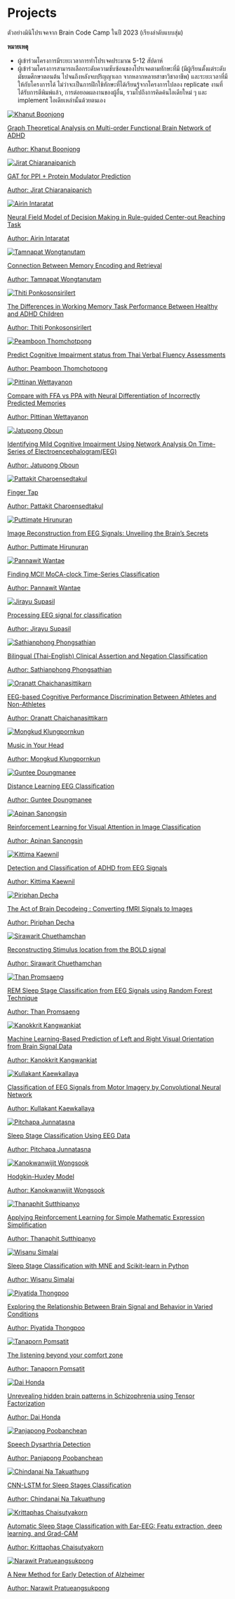 # Projects

ตัวอย่างมินิโปรเจคจาก Brain Code Camp ในปี 2023 (เรียงลำดับแบบสุ่ม)

**หมายเหตุ**

- ผู้เข้าร่วมโครงการมีระยะเวลาการทำโปรเจคประมาณ 5-12 สัปดาห์
- ผู้เข้าร่วมโครงการสามารถเลือกระดับความซับซ้อนของโปรเจคตามทักษะที่มี (มีผู้เรียนตั้งแต่ระดับมัธยมศึกษาตอนต้น ไปจนถึงหลังจบปริญญาเอก จากหลากหลายสาขาวิชาอาชีพ) และระยะเวลาที่มีให้กับโครงการได้ ไม่ว่าจะเป็นการฝึกใช้ทักษะที่ได้เรียนรู้จากโครงการไปลอง replicate งานที่ได้รับการตีพิมพ์แล้ว, การต่อยอดผลงานของผู้อื่น, รวมไปถึงการคิดค้นไอเดียใหม่ ๆ และ implement ไอเดียเหล่านั้นด้วยตนเอง

<div class="row row-cols-1 row-cols-md-2 gy-4">
    <div class="col">
        <div class="card project-image-container">
            <a href="https://medium.com/@vwgprvvtsf/graph-theoretical-analysis-on-multi-order-functional-brain-network-of-adhd-3a698c193f00" target="_blank">
                <img src="/img-projects/2023-projects/32KhanutB.jpeg" class="card-img-top" alt="Khanut Boonjong">
                <div class="card-body">
                    <p class="card-text">
                        Graph Theoretical Analysis on Multi-order Functional Brain Network of ADHD
                    </p>
                    <p class="card-text">
                        Author: Khanut Boonjong
                    </p>
                </div>
            </a>
        </div>
    </div>
    <div class="col">
        <div class="card project-image-container">
            <a href="https://medium.com/@spycoderyt/gat-for-ppi-protein-modulator-prediction-braincodecamp-2023-d9a48c1e7018" target="_blank">
                <img src="/img-projects/2023-projects/25JiratC.jpg" class="card-img-top" alt="Jirat Chiaranaipanich">
                <div class="card-body">
                    <p class="card-text">
                        GAT for PPI + Protein Modulator Prediction
                    </p>
                    <p class="card-text">
                        Author: Jirat Chiaranaipanich
                    </p>
                </div>
            </a>
        </div>
    </div>
    <div class="col">
        <div class="card project-image-container">
            <a href="https://medium.com/@gaemlmmpp/neural-field-model-of-decision-making-in-rule-guided-center-out-reaching-task-019ddb8901bc" target="_blank">
                <img src="/img-projects/2023-projects/26AirinI.jpeg" class="card-img-top" alt="Airin Intaratat">
                <div class="card-body">
                    <p class="card-text">
                    Neural Field Model of Decision Making in Rule-guided Center-out Reaching Task
                    </p>
                    <p class="card-text">
                        Author: Airin Intaratat
                    </p>
                </div>
            </a>
        </div>
    </div>
    <div class="col">
        <div class="card project-image-container">
            <a href="https://medium.com/@tamnapat/finding-the-connection-between-memory-encoding-and-retrieval-8603e5bcacff" target="_blank">
                <img src="/img-projects/2023-projects/3TamnapatW.png" class="card-img-top" alt="Tamnapat Wongtanutam">
                <div class="card-body">
                    <p class="card-text">
                        Connection Between Memory Encoding and Retrieval
                    </p>
                    <p class="card-text">
                        Author: Tamnapat Wongtanutam
                    </p>
                </div>
            </a>
        </div>
    </div>
    <div class="col">
        <div class="card project-image-container">
            <a href="https://medium.com/@ponkosonsirilert.t/do-adhd-people-have-difficulty-in-working-memory-101fec2c6588" target="_blank">
                <img src="/img-projects/2023-projects/20ThitiP.jpg" class="card-img-top" alt="Thiti Ponkosonsirilert">
                <div class="card-body">
                    <p class="card-text">
                        The Differences in Working Memory Task Performance Between Healthy and ADHD Children
                    </p>
                    <p class="card-text">
                        Author: Thiti Ponkosonsirilert
                    </p>
                </div>
            </a>
        </div>
    </div>
    <div class="col">
        <div class="card project-image-container">
            <a href="https://medium.com/@peamboonthomchotpong/predict-cognitive-impairment-status-from-thai-verbal-fluency-assessments-14c94b001dcb" target="_blank">
                <img src="/img-projects/2023-projects/1PeamboonT.png" class="card-img-top" alt="Peamboon Thomchotpong">
                <div class="card-body">
                    <p class="card-text">
                        Predict Cognitive Impairment status from Thai Verbal Fluency Assessments
                    </p>
                    <p class="card-text">
                        Author: Peamboon Thomchotpong
                    </p>
                </div>
            </a>
        </div>
    </div>
    <div class="col">
        <div class="card project-image-container">
            <a href="https://medium.com/@hoggyna/brain-code-camp-5276f7294fac" target="_blank">
                <img src="/img-projects/2023-projects/2PIttinanW.png" class="card-img-top" alt="Pittinan Wettayanon">
                <div class="card-body">
                    <p class="card-text">
                        Compare with FFA vs PPA with Neural Differentiation of Incorrectly Predicted Memories
                    </p>
                    <p class="card-text">
                        Author: Pittinan Wettayanon
                    </p>
                </div>
            </a>
        </div>
    </div>
    <div class="col">
        <div class="card project-image-container">
            <a href="https://medium.com/@jatupong.mark/introduction-to-network-analysis-on-time-series-of-brain-wave-data-eeg-043a0c3e49e2" target="_blank">
                <img src="/img-projects/2023-projects/19JatupongO.png" class="card-img-top" alt="Jatupong Oboun">
                <div class="card-body">
                    <p class="card-text">
                        Identifying Mild Cognitive Impairment Using Network Analysis On Time-Series of Electroencephalogram(EEG)
                    </p>
                    <p class="card-text">
                        Author: Jatupong Oboun
                    </p>
                </div>
            </a>
        </div>
    </div>
    <div class="col">
        <div class="card project-image-container">
            <a href="https://medium.com/@pattakitcharoensedtakul/finger-tap-be65c29a55f8" target="_blank">
                <img src="/img-projects/2023-projects/4PattakitC.jpg" class="card-img-top" alt="Pattakit Charoensedtakul">
                <div class="card-body">
                    <p class="card-text">
                        Finger Tap
                    </p>
                    <p class="card-text">
                        Author: Pattakit Charoensedtakul
                    </p>
                </div>
            </a>
        </div>
    </div>
    <div class="col">
        <div class="card project-image-container">
            <a href="https://medium.com/@gyed43/image-reconstruction-from-eeg-signals-unveiling-the-brains-secrets-7980aa8f86cf" target="_blank">
                <img src="/img-projects/2023-projects/5PuttimateH.png" class="card-img-top" alt="Puttimate Hirunuran">
                <div class="card-body">
                    <p class="card-text">
                        Image Reconstruction from EEG Signals: Unveiling the Brain’s Secrets
                    </p>
                    <p class="card-text">
                        Author: Puttimate Hirunuran
                    </p>
                </div>
            </a>
        </div>
    </div>
    <div class="col">
        <div class="card project-image-container">
            <a href="https://medium.com/@pannawit/finding-mci-moca-clock-time-series-classification-8cdbad54eea7" target="_blank">
                <img src="/img-projects/2023-projects/6PannawitW.png" class="card-img-top" alt="Pannawit Wantae">
                <div class="card-body">
                    <p class="card-text">
                        Finding MCI! MoCA-clock Time-Series Classification
                    </p>
                    <p class="card-text">
                        Author: Pannawit Wantae
                    </p>
                </div>
            </a>
        </div>
    </div>
    <div class="col">
        <div class="card project-image-container">
            <a href="https://medium.com/@charliehii/processing-eeg-signal-for-classification-brain-code-camp-2023-27ce549c833a" target="_blank">
                <img src="/img-projects/2023-projects/7JirayuS.jpeg" class="card-img-top" alt="Jirayu Supasil">
                <div class="card-body">
                    <p class="card-text">
                        Processing EEG signal for classification
                    </p>
                    <p class="card-text">
                        Author: Jirayu Supasil
                    </p>
                </div>
            </a>
        </div>
    </div>
    <div class="col">
        <div class="card project-image-container">
            <a href="https://medium.com/@jo.s2p2/bilingual-thai-english-clinical-assertion-and-negation-classification-a3aea58c3e05" target="_blank">
                <img src="/img-projects/2023-projects/8SathianphongP.png" class="card-img-top" alt="Sathianphong Phongsathian">
                <div class="card-body">
                    <p class="card-text">
                        Bilingual (Thai-English) Clinical Assertion and Negation Classification
                    </p>
                    <p class="card-text">
                        Author: Sathianphong Phongsathian
                    </p>
                </div>
            </a>
        </div>
    </div>
    <div class="col">
        <div class="card project-image-container">
            <a href="https://medium.com/@oranatt.cha/eeg-based-cognitive-performance-discrimination-between-athletes-and-non-athletes-b70e782f6b20" target="_blank">
                <img src="/img-projects/2023-projects/9OranattC.png" class="card-img-top" alt="Oranatt Chaichanasittikarn">
                <div class="card-body">
                    <p class="card-text">
                        EEG-based Cognitive Performance Discrimination Between Athletes and Non-Athletes
                    </p>
                    <p class="card-text">
                        Author: Oranatt Chaichanasittikarn
                    </p>
                </div>
            </a>
        </div>
    </div>
    <div class="col">
        <div class="card project-image-container">
            <a href="https://medium.com/@paul.mongkud/music-in-your-head-my-first-step-towards-neuroscience-703ca32c28b8" target="_blank">
                <img src="/img-projects/2023-projects/10MongkudK.jpg" class="card-img-top" alt="Mongkud Klungpornkun">
                <div class="card-body">
                    <p class="card-text">
                        Music in Your Head
                    </p>
                    <p class="card-text">
                        Author: Mongkud Klungpornkun
                    </p>
                </div>
            </a>
        </div>
    </div>
    <div class="col">
        <div class="card project-image-container">
            <a href="https://medium.com/@guntee12123/มาทำนายการเรียนออนไลน์จากคลื่นสมอง-eeg-กันเถอะ-distance-learning-eeg-classification-26231783474b" target="_blank">
                <img src="/img-projects/2023-projects/11GunteeD.jpg" class="card-img-top" alt="Guntee Doungmanee">
                <div class="card-body">
                    <p class="card-text">
                        Distance Learning EEG Classification
                    </p>
                    <p class="card-text">
                        Author: Guntee Doungmanee
                    </p>
                </div>
            </a>
        </div>
    </div>
    <div class="col">
        <div class="card project-image-container">
            <a href="https://medium.com/@sap.joke/การทำ-image-classification-ด้วยวิธีการ-reinforcement-learning-โดยพยายามเลียนแบบการมองเห็นของคน-66b53e0e56d3" target="_blank">
                <img src="/img-projects/2023-projects/12ApinanS.png" class="card-img-top" alt="Apinan Sanongsin">
                <div class="card-body">
                    <p class="card-text">
                        Reinforcement Learning for Visual Attention in Image Classification
                    </p>
                    <p class="card-text">
                        Author: Apinan Sanongsin
                    </p>
                </div>
            </a>
        </div>
    </div>
    <div class="col">
        <div class="card project-image-container">
            <a href="https://medium.com/@penepy/detection-and-classification-of-adhd-from-eeg-signals-แยกแยะผู้ป่วยสมาธิสั้นด้วยสัญญาณ-eeg-a86975bb44b5" target="_blank">
                <img src="/img-projects/2023-projects/13KittimaK.png" class="card-img-top" alt="Kittima Kaewnil">
                <div class="card-body">
                    <p class="card-text">
                        Detection and Classification of ADHD from EEG Signals
                    </p>
                    <p class="card-text">
                        Author: Kittima Kaewnil
                    </p>
                </div>
            </a>
        </div>
    </div>
    <div class="col">
        <div class="card project-image-container">
            <a href="https://medium.com/@piriphandacha/the-act-of-brain-decodeing-converting-fmri-signals-to-images-eba9c1f019c8" target="_blank">
                <img src="/img-projects/2023-projects/14PiriphanD.png" class="card-img-top" alt="Piriphan Decha">
                <div class="card-body">
                    <p class="card-text">
                        The Act of Brain Decodeing : Converting fMRI Signals to Images
                    </p>
                    <p class="card-text">
                        Author: Piriphan Decha
                    </p>
                </div>
            </a>
        </div>
    </div>
    <div class="col">
        <div class="card project-image-container">
            <a href="https://medium.com/@frankxeich/using-neural-network-for-reconstructing-stimulus-location-066d50b798f9" target="_blank">
                <img src="/img-projects/2023-projects/15SirawaritC.png" class="card-img-top" alt="Sirawarit Chuethamchan">
                <div class="card-body">
                    <p class="card-text">
                        Reconstructing Stimulus location from the BOLD signal
                    </p>
                    <p class="card-text">
                        Author: Sirawarit Chuethamchan
                    </p>
                </div>
            </a>
        </div>
    </div>
    <div class="col">
        <div class="card project-image-container">
            <a href="https://medium.com/@jdaiz0174/from-to-0-a-story-of-the-attempt-to-develop-rem-sleep-stage-classification-from-eeg-signals-47d0956638ba" target="_blank">
                <img src="/img-projects/2023-projects/16ThanP.png" class="card-img-top" alt="Than Promsaeng">
                <div class="card-body">
                    <p class="card-text">
                        REM Sleep Stage Classification from EEG Signals using Random Forest Technique
                    </p>
                    <p class="card-text">
                        Author: Than Promsaeng
                    </p>
                </div>
            </a>
        </div>
    </div>
    <div class="col">
        <div class="card project-image-container">
            <a href="https://medium.com/@kanokkrit131/machine-learning-based-prediction-of-left-and-right-visual-orientation-from-brain-signal-data-84cdb77f0a67" target="_blank">
                <img src="/img-projects/2023-projects/17KanokkritK.png" class="card-img-top" alt="Kanokkrit Kangwankiat">
                <div class="card-body">
                    <p class="card-text">
                        Machine Learning-Based Prediction of Left and Right Visual Orientation from Brain Signal Data
                    </p>
                    <p class="card-text">
                        Author: Kanokkrit Kangwankiat
                    </p>
                </div>
            </a>
        </div>
    </div>
    <div class="col">
        <div class="card project-image-container">
            <a href="https://medium.com/@beepm103/ลองมาแยกสัญญาณ-eeg-จาก-motor-imagery-ด้วย-cnn-กัน-6aebeb04ed1b" target="_blank">
                <img src="/img-projects/2023-projects/18KullakantK.png" class="card-img-top" alt="Kullakant Kaewkallaya">
                <div class="card-body">
                    <p class="card-text">
                        Classification of EEG Signals from Motor Imagery by Convolutional Neural Network
                    </p>
                    <p class="card-text">
                        Author: Kullakant Kaewkallaya
                    </p>
                </div>
            </a>
        </div>
    </div>
    <div class="col">
        <div class="card project-image-container">
            <a href="https://medium.com/@pream.jun/sleep-stage-classification-eeg-64895f53d1b1" target="_blank">
                <img src="/img-projects/2023-projects/21PitchapaJ.jpg" class="card-img-top" alt="Pitchapa Junnatasna">
                <div class="card-body">
                    <p class="card-text">
                        Sleep Stage Classification Using EEG Data
                    </p>
                    <p class="card-text">
                        Author: Pitchapa Junnatasna
                    </p>
                </div>
            </a>
        </div>
    </div>
    <div class="col">
        <div class="card project-image-container">
            <a href="https://medium.com/@kanokwanwijit.won/cdb3f48ef100" target="_blank">
                <img src="/img-projects/2023-projects/22KanokwanwijitW.png" class="card-img-top" alt="Kanokwanwijit Wongsook">
                <div class="card-body">
                    <p class="card-text">
                        Hodgkin-Huxley Model
                    </p>
                    <p class="card-text">
                        Author: Kanokwanwijit Wongsook
                    </p>
                </div>
            </a>
        </div>
    </div>
    <div class="col">
        <div class="card project-image-container">
            <a href="https://medium.com/@thanaphit.su/%E0%B8%AA%E0%B8%AD%E0%B8%99-model-%E0%B9%83%E0%B8%AB%E0%B9%89%E0%B8%9A%E0%B8%A7%E0%B8%81%E0%B9%80%E0%B8%A5%E0%B8%82%E0%B9%80%E0%B8%9B%E0%B9%87%E0%B8%99%E0%B8%94%E0%B9%89%E0%B8%A7%E0%B8%A2-reinforcement-learning-%E0%B8%88%E0%B8%B0%E0%B8%97%E0%B8%B3%E0%B9%84%E0%B8%94%E0%B9%89%E0%B9%84%E0%B8%AB%E0%B8%A1-%E0%B8%97%E0%B8%B3%E0%B9%84%E0%B8%94%E0%B9%89%E0%B8%A3%E0%B8%B6%E0%B8%9B%E0%B9%88%E0%B8%B2%E0%B8%A7-da472ee3ff53" target="_blank">
                <img src="/img-projects/2023-projects/23ThanaphitS.png" class="card-img-top" alt="Thanaphit Sutthipanyo">
                <div class="card-body">
                    <p class="card-text">
                        Applying Reinforcement Learning for Simple Mathematic Expression Simplification
                    </p>
                    <p class="card-text">
                        Author: Thanaphit Sutthipanyo
                    </p>
                </div>
            </a>
        </div>
    </div>
    <div class="col">
        <div class="card project-image-container">
            <a href="https://medium.com/@wisanu.simalai/sleep-stage-classification-with-mne-and-sklearn-python-e2a06a77a5c9" target="_blank">
                <img src="/img-projects/2023-projects/24WisanuS.png" class="card-img-top" alt="Wisanu Simalai">
                <div class="card-body">
                    <p class="card-text">
                        Sleep Stage Classification with MNE and Scikit-learn in Python
                    </p>
                    <p class="card-text">
                        Author: Wisanu Simalai
                    </p>
                </div>
            </a>
        </div>
    </div>
    <div class="col">
        <div class="card project-image-container">
            <a href="https://medium.com/@piyatidathongpoo/exploring-the-relationship-between-brain-signal-and-behavior-in-varied-conditions-dbaf1670c626" target="_blank">
                <img src="/img-projects/2023-projects/27PiyatidaT.png" class="card-img-top" alt="Piyatida Thongpoo">
                <div class="card-body">
                    <p class="card-text">
                        Exploring the Relationship Between Brain Signal and Behavior in Varied Conditions
                    </p>
                    <p class="card-text">
                        Author: Piyatida Thongpoo
                    </p>
                </div>
            </a>
        </div>
    </div>
    <div class="col">
        <div class="card project-image-container">
            <a href="https://medium.com/@tanapornpomsatit1702/the-listening-beyond-your-comfort-zone-10b2e0165e38" target="_blank">
                <img src="/img-projects/2023-projects/28TanapornP.png" class="card-img-top" alt="Tanaporn Pomsatit">
                <div class="card-body">
                    <p class="card-text">
                        The listening beyond your comfort zone
                    </p>
                    <p class="card-text">
                        Author: Tanaporn Pomsatit
                    </p>
                </div>
            </a>
        </div>
    </div>
    <div class="col">
        <div class="card project-image-container">
            <a href="https://medium.com/@dai.honda111/tensor-factorization-on-rs-fmri-data-finding-hidden-brain-pattern-in-schizophrenia-67f29ca4a8f1" target="_blank">
                <img src="/img-projects/2023-projects/29DaiHonda.png" class="card-img-top" alt="Dai Honda">
                <div class="card-body">
                    <p class="card-text">
                    Unrevealing hidden brain patterns in Schizophrenia using Tensor Factorization
                    </p>
                    <p class="card-text">
                        Author: Dai Honda
                    </p>
                </div>
            </a>
        </div>
    </div>
    <div class="col">
        <div class="card project-image-container">
            <a href="https://medium.com/@panjapongpoolbanchean/speech-dysarthria-detection-ด้วยวิธี-text-classification-และ-audio-classification-mfcc-cnn-780a46a5f5d6" target="_blank">
                <img src="/img-projects/2023-projects/30PanjapongP.png" class="card-img-top" alt="Panjapong Poobanchean">
                <div class="card-body">
                    <p class="card-text">
                        Speech Dysarthria Detection
                    </p>
                    <p class="card-text">
                        Author: Panjapong Poobanchean
                    </p>
                </div>
            </a>
        </div>
    </div>
    <div class="col">
        <div class="card project-image-container">
            <a href="https://medium.com/@chindanai1010/cnn-lstm-for-sleep-stages-classification-fd61b2dc8e01" target="_blank">
                <img src="/img-projects/2023-projects/31Chindanai.jpeg" class="card-img-top" alt="Chindanai Na Takuathung">
                <div class="card-body">
                    <p class="card-text">
                    CNN-LSTM for Sleep Stages Classification
                    </p>
                    <p class="card-text">
                        Author: Chindanai Na Takuathung
                    </p>
                </div>
            </a>
        </div>
    </div>
    <div class="col">
        <div class="card project-image-container">
            <a href="https://medium.com/@krittaphas.chai/automatic-sleep-stage-classification-with-ear-eeg-08bda282f21b" target="_blank">
                <img src="/img-projects/2023-projects/33KrittaphasC.jpg" class="card-img-top" alt="Krittaphas Chaisutyakorn">
                <div class="card-body">
                    <p class="card-text">
                        Automatic Sleep Stage Classification with Ear-EEG: Featu extraction, deep learning, and Grad-CAM
                    </p>
                    <p class="card-text">
                        Author: Krittaphas Chaisutyakorn
                    </p>
                </div>
            </a>
        </div>
    </div>
    <div class="col">
        <div class="card project-image-container">
            <a href="https://medium.com/@narawitpratueangsukpong/bcc-final-project-a-new-method-for-early-detection-of-alzheimer-a9df5d2a8224" target="_blank">
                <img src="/img-projects/2023-projects/34NarawitP.jpeg" class="card-img-top" alt="Narawit Pratueangsukpong">
                <div class="card-body">
                    <p class="card-text">
                        A New Method for Early Detection of Alzheimer
                    </p>
                    <p class="card-text">
                        Author: Narawit Pratueangsukpong
                    </p>
                </div>
            </a>
        </div>
    </div>
</div>
